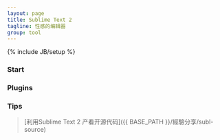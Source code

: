 ```yaml
---
layout: page
title: Sublime Text 2
tagline: 性感的编辑器
group: tool
---
```

{% include JB/setup %}


### Start

### Plugins

### Tips

> [利用Sublime Text 2 产看开源代码]({{ BASE_PATH }}/經驗分享/subl-source) 



